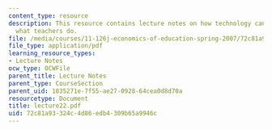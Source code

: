 ```yaml
---
content_type: resource
description: This resource contains lecture notes on how technology can complement
  what teachers do.
file: /media/courses/11-126j-economics-of-education-spring-2007/72c81a93324c4d86edb4309b65a9946c_lecture22.pdf
file_type: application/pdf
learning_resource_types:
- Lecture Notes
ocw_type: OCWFile
parent_title: Lecture Notes
parent_type: CourseSection
parent_uid: 1835271e-7f55-ae27-0928-64cea0d8d70a
resourcetype: Document
title: lecture22.pdf
uid: 72c81a93-324c-4d86-edb4-309b65a9946c
---
```

